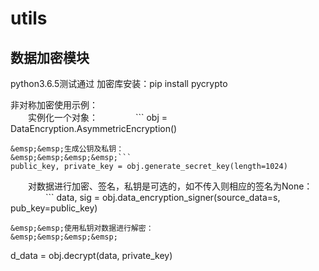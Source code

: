# utils
## 数据加密模块
python3.6.5测试通过
加密库安装：pip install pycrypto

非对称加密使用示例：  
&emsp;&emsp;实例化一个对象：
&emsp;&emsp;&emsp;&emsp;```
obj = DataEncryption.AsymmetricEncryption()
```  
&emsp;&emsp;生成公钥及私钥：
&emsp;&emsp;&emsp;&emsp;```
public_key, private_key = obj.generate_secret_key(length=1024)
```  
&emsp;&emsp;对数据进行加密、签名，私钥是可选的，如不传入则相应的签名为None：
&emsp;&emsp;&emsp;&emsp;```
data, sig = obj.data_encryption_signer(source_data=s, pub_key=public_key)
```  
&emsp;&emsp;使用私钥对数据进行解密：
&emsp;&emsp;&emsp;&emsp;
```
d_data = obj.decrypt(data, private_key)
```